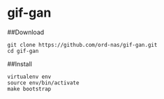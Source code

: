 # gif-gan

##Download
```
git clone https://github.com/ord-nas/gif-gan.git
cd gif-gan
```

##Install
```
virtualenv env
source env/bin/activate
make bootstrap
```
